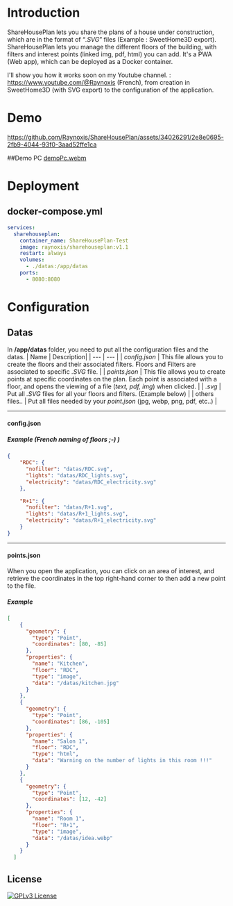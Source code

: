# Introduction
ShareHousePlan lets you share the plans of a house under construction, which are in the format of “*.SVG*” files (Example : SweetHome3D export). ShareHousePlan lets you manage the different floors of the building, with filters and interest points (linked img, pdf, html) you can add. It's a PWA (Web app), which can be deployed as a Docker container.

I'll show you how it works soon on my Youtube channel. : https://www.youtube.com/@Raynoxis (French), from creation in SweetHome3D (with SVG export) to the configuration of the application.

# Demo
https://github.com/Raynoxis/ShareHousePlan/assets/34026291/2e8e0695-2fb9-4044-93f0-3aad52ffe1ca

##Demo PC
[demoPc.webm](https://github.com/Raynoxis/ShareHousePlan/assets/34026291/a60e24d3-3a94-40ad-9c98-d11a470a8788)

# Deployment
## docker-compose.yml
```yaml
services:
  sharehouseplan:
    container_name: ShareHousePlan-Test
    image: raynoxis/sharehouseplan:v1.1
    restart: always
    volumes:
      - ./datas:/app/datas
    ports:
      - 8080:8080
```
# Configuration
## Datas
In **/app/datas** folder, you need to put all the configuration files and the datas.
| Name | Description|
| --- | --- |
| *config.json* | This file allows you to create the floors and their associated filters. Floors and Filters are associated to specific *.SVG* file. |
| *points.json* | This file allows you to create points at specific coordinates on the plan. Each point is associated with a floor, and opens the viewing of a file (*text, pdf, img*) when clicked.  |
| *.svg* | Put all *.SVG* files for all your floors and filters. (Example below) |
| others files.. | Put all files needed by your *point.json* (jpg, webp, png, pdf, etc..) |

***

#### config.json
##### Example (French naming of floors ;-) )
```json
{
    "RDC": {
      "nofilter": "datas/RDC.svg",
      "lights": "datas/RDC_lights.svg",
      "electricity": "datas/RDC_electricity.svg"
    },

    "R+1": {
      "nofilter": "datas/R+1.svg",
      "lights": "datas/R+1_lights.svg",
      "electricity": "datas/R+1_electricity.svg"
    }
}
```
***

#### points.json
When you open the application, you can click on an area of interest, and retrieve the coordinates in the top right-hand corner to then add a new point to the file.
##### Example
```json
[
    {
      "geometry": {
        "type": "Point",
        "coordinates": [80, -85]
      },
      "properties": {
        "name": "Kitchen",
        "floor": "RDC",
        "type": "image",
        "data": "/datas/kitchen.jpg"
      }
    },
    {
      "geometry": {
        "type": "Point",
        "coordinates": [86, -105]
      },
      "properties": {
        "name": "Salon 1",
        "floor": "RDC",
        "type": "html",
        "data": "Warning on the number of lights in this room !!!"
      }
    },
    {
      "geometry": {
        "type": "Point",
        "coordinates": [12, -42]
      },
      "properties": {
        "name": "Room 1",
        "floor": "R+1",
        "type": "image",
        "data": "/datas/idea.webp"
      }
    }
  ]
```

## License
[![GPLv3 License](https://img.shields.io/badge/License-GPL%20v3-yellow.svg)](https://opensource.org/licenses/)
